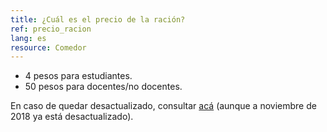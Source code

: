 ```yaml
---
title: ¿Cuál es el precio de la ración?
ref: precio_racion
lang: es
resource: Comedor
---
```


* 4 pesos para estudiantes.
* 50 pesos para docentes/no docentes.

En caso de quedar desactualizado, consultar [acá](https://www.unc.edu.ar/vida-estudiantil/comedoruniversitario) (aunque a noviembre de 2018 ya está desactualizado).
